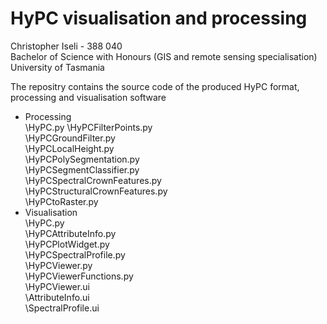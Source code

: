 # HyPC visualisation and processing

Christopher Iseli - 388 040  
Bachelor of Science with Honours (GIS and remote sensing specialisation)  
University of Tasmania

The repositry contains the source code of the produced HyPC format, processing and visualisation software

- Processing  
  \HyPC.py 
  \HyPCFilterPoints.py  
  \HyPCGroundFilter.py  
  \HyPCLocalHeight.py  
  \HyPCPolySegmentation.py  
  \HyPCSegmentClassifier.py  
  \HyPCSpectralCrownFeatures.py  
  \HyPCStructuralCrownFeatures.py  
  \HyPCtoRaster.py  
- Visualisation  
  \HyPC.py  
  \HyPCAttributeInfo.py  
  \HyPCPlotWidget.py  
  \HyPCSpectralProfile.py  
  \HyPCViewer.py  
  \HyPCViewerFunctions.py  
  \HyPCViewer.ui  
  \AttributeInfo.ui  
  \SpectralProfile.ui  
